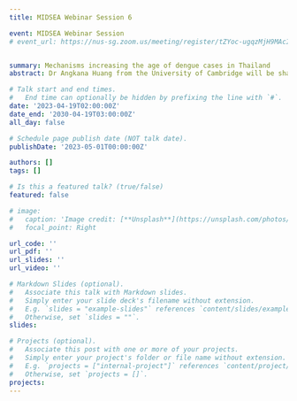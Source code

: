 ```yaml
---
title: MIDSEA Webinar Session 6

event: MIDSEA Webinar Session
# event_url: https://nus-sg.zoom.us/meeting/register/tZYoc-ugqzMjH9MAcIcRMwqUQLv7Ow5E6nao#/registration


summary: Mechanisms increasing the age of dengue cases in Thailand
abstract: Dr Angkana Huang from the University of Cambridge will be sharing some experiences working as a researcher in Thailand. 

# Talk start and end times.
#   End time can optionally be hidden by prefixing the line with `#`.
date: '2023-04-19T02:00:00Z'
date_end: '2030-04-19T03:00:00Z'
all_day: false

# Schedule page publish date (NOT talk date).
publishDate: '2023-05-01T00:00:00Z'

authors: []
tags: []

# Is this a featured talk? (true/false)
featured: false

# image:
#   caption: 'Image credit: [**Unsplash**](https://unsplash.com/photos/bzdhc5b3Bxs)'
#   focal_point: Right

url_code: ''
url_pdf: ''
url_slides: ''
url_video: ''

# Markdown Slides (optional).
#   Associate this talk with Markdown slides.
#   Simply enter your slide deck's filename without extension.
#   E.g. `slides = "example-slides"` references `content/slides/example-slides.md`.
#   Otherwise, set `slides = ""`.
slides:

# Projects (optional).
#   Associate this post with one or more of your projects.
#   Simply enter your project's folder or file name without extension.
#   E.g. `projects = ["internal-project"]` references `content/project/deep-learning/index.md`.
#   Otherwise, set `projects = []`.
projects:
---
```


<!-- Slides can be added in a few ways:

- **Create** slides using Wowchemy's [_Slides_](https://wowchemy.com/docs/managing-content/#create-slides) feature and link using `slides` parameter in the front matter of the talk file
- **Upload** an existing slide deck to `static/` and link using `url_slides` parameter in the front matter of the talk file
- **Embed** your slides (e.g. Google Slides) or presentation video on this page using [shortcodes](https://wowchemy.com/docs/writing-markdown-latex/).

Further event details, including page elements such as image galleries, can be added to the body of this page. -->
